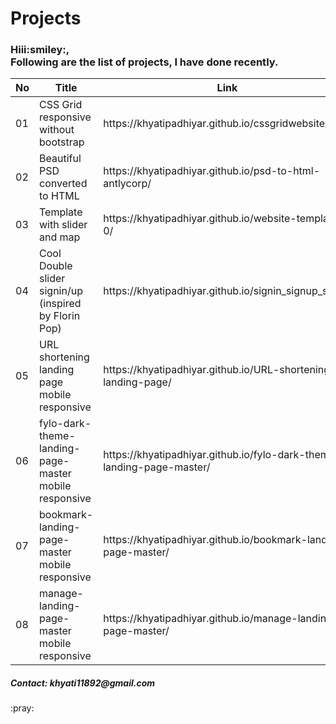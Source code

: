 # Projects
<h3>Hiii:smiley:,<br>Following are the list of projects, I have done recently.</h3>
<table>
  <thead>
    <th> No </th>
    <th> Title </th>
    <th> Link </th>
  </thead>
  <tbody>
    <tr>
    <td>01</td>
    <td>CSS Grid responsive without bootstrap </td>
    <td>https://khyatipadhiyar.github.io/cssgridwebsite/</td>
    </tr>
    <tr>
    <td>02</td>
    <td>Beautiful PSD converted to HTML </td>
    <td>https://khyatipadhiyar.github.io/psd-to-html-antlycorp/</td>
    </tr>
    <tr>
    <td>03</td>
    <td>Template with slider and map </td>
    <td>https://khyatipadhiyar.github.io/website-template-0/</td>
    </tr>
    <tr>
    <td>04</td>
    <td>Cool Double slider signin/up (inspired by Florin Pop) </td>
    <td>https://khyatipadhiyar.github.io/signin_signup_slider/</td>
    </tr>
     <tr>
    <td>05</td>
    <td>URL shortening landing page mobile responsive</td>
    <td>https://khyatipadhiyar.github.io/URL-shortening-landing-page/</td>
    </tr>
    <tr>
    <td>06</td>
    <td>fylo-dark-theme-landing-page-master mobile responsive</td>
    <td>https://khyatipadhiyar.github.io/fylo-dark-theme-landing-page-master/</td>
    </tr>
    <tr>
    <td>07</td>
    <td>bookmark-landing-page-master mobile responsive</td>
    <td>https://khyatipadhiyar.github.io/bookmark-landing-page-master/</td>
    </tr>
    <tr>
    <td>08</td>
    <td>manage-landing-page-master mobile responsive</td>
    <td>https://khyatipadhiyar.github.io/manage-landing-page-master/</td>
    </tr>
  </tbody>
</table>

<h5>Contact: khyati11892@gmail.com</h5>
:pray:
